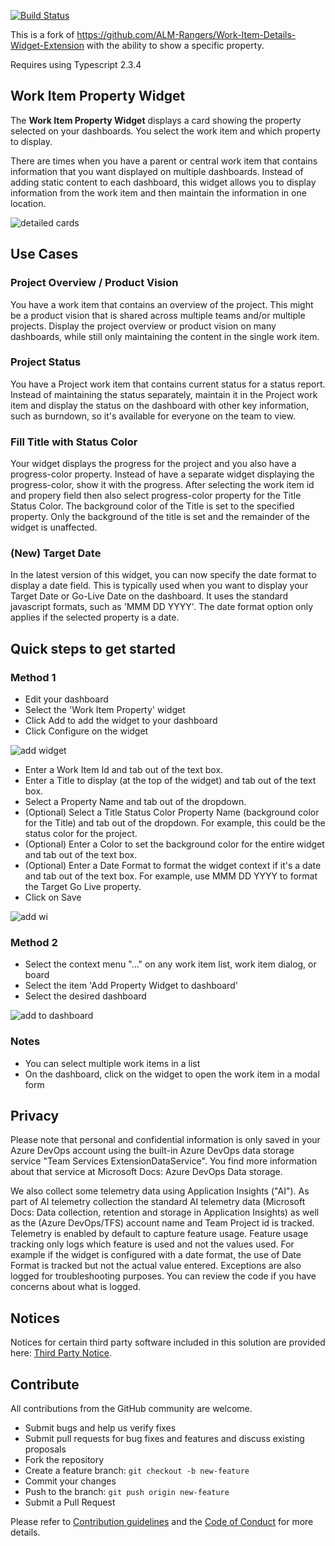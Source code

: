 [![Build Status](https://dev.azure.com/blockworkscom/Work-Item-Property-Widget/_apis/build/status/blockworks-com.Work-Item-Property-Widget?branchName=master)](https://dev.azure.com/blockworkscom/Work-Item-Property-Widget/_build/latest?definitionId=4&branchName=master)

This is a fork of https://github.com/ALM-Rangers/Work-Item-Details-Widget-Extension with the ability to show a specific property.

Requires using Typescript 2.3.4

## Work Item Property Widget ##

The **Work Item Property Widget** displays a card showing the property selected on your dashboards. You select the work item and which property to display.

There are times when you have a parent or central work item that contains information that you want displayed on multiple dashboards. Instead of adding static content to each dashboard, this widget allows you to display information from the work item and then maintain the information in one location. 

![detailed cards](static/images/detailed-cards.png)

## Use Cases

### Project Overview / Product Vision
You have a work item that contains an overview of the project. This might be a product vision that is shared across multiple teams and/or multiple projects. Display the project overview or product vision on many dashboards, while still only maintaining the content in the single work item. 

### Project Status
You have a Project work item that contains current status for a status report. Instead of maintaining the status separately, maintain it in the Project work item and display the status on the dashboard with other key information, such as burndown, so it's available for everyone on the team to view.

### Fill Title with Status Color
Your widget displays the progress for the project and you also have a progress-color property. Instead of have a separate widget displaying the progress-color, show it with the progress. After selecting the work item id and propery field then also select progress-color property for the Title Status Color. The background color of the Title is set to the specified property. Only the background of the title is set and the remainder of the widget is unaffected. 

### (New) Target Date
In the latest version of this widget, you can now specify the date format to display a date field. This is typically used when you want to display your Target Date or Go-Live Date on the dashboard. It uses the standard javascript formats, such as 'MMM DD YYYY'. The date format option only applies if the selected property is a date.

## Quick steps to get started

### Method 1

- Edit your dashboard
- Select the 'Work Item Property' widget
- Click Add to add the widget to your dashboard
- Click Configure on the widget

![add widget](static/images/add-widget-steps.png)

- Enter a Work Item Id and tab out of the text box.
- Enter a Title to display (at the top of the widget) and tab out of the text box.
- Select a Property Name and tab out of the dropdown.
- (Optional) Select a Title Status Color Property Name (background color for the Title) and tab out of the dropdown. For example, this could be the status color for the project.
- (Optional) Enter a Color to set the background color for the entire widget and tab out of the text box.
- (Optional) Enter a Date Format to format the widget context if it's a date and tab out of the text box. For example, use MMM DD YYYY to format the Target Go Live property.
- Click on Save

![add wi](static/images/wi-property-configuration.png)

### Method 2

- Select the context menu "..." on any work item list, work item dialog, or board
- Select the item 'Add Property Widget to dashboard'
- Select the desired dashboard

![add to dashboard](static/images/add-dashboard.png)

### Notes

- You can select multiple work items in a list
- On the dashboard, click on the widget to open the work item in a modal form 

## Privacy
Please note that personal and confidential information is only saved in your Azure DevOps account using the built-in Azure DevOps data storage service "Team Services ExtensionDataService". You find more information about that service at Microsoft Docs: Azure DevOps Data storage.

We also collect some telemetry data using Application Insights ("AI"). As part of AI telemetry collection the standard AI telemetry data (Microsoft Docs: Data collection, retention and storage in Application Insights) as well as the (Azure DevOps/TFS) account name and Team Project id is tracked. Telemetry is enabled by default to capture feature usage. Feature usage tracking only logs which feature is used and not the values used. For example if the widget is configured with a date format, the use of Date Format is tracked but not the actual value entered. Exceptions are also logged for troubleshooting purposes. You can review the code if you have concerns about what is logged.

## Notices
Notices for certain third party software included in this solution are provided here: [Third Party Notice](ThirdPartyNotices.txt).

## Contribute 
All contributions from the GitHub community are welcome.

- Submit bugs and help us verify fixes  
- Submit pull requests for bug fixes and features and discuss existing proposals   
- Fork the repository
- Create a feature branch: `git checkout -b new-feature`
- Commit your changes
- Push to the branch: `git push origin new-feature`
- Submit a Pull Request

Please refer to [Contribution guidelines](.github/CONTRIBUTING.md) and the [Code of Conduct](.github/COC.md) for more details.
